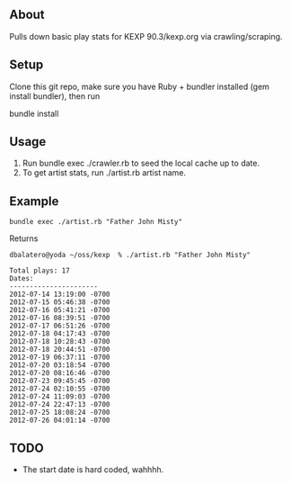 About
-----

Pulls down basic play stats for KEXP 90.3/kexp.org via crawling/scraping.

Setup
-----

Clone this git repo, make sure you have Ruby + bundler installed (gem install bundler), then run

  bundle install

Usage
-----

1. Run bundle exec ./crawler.rb to seed the local cache up to date.
2. To get artist stats, run ./artist.rb artist name.

Example
-------

    bundle exec ./artist.rb "Father John Misty"

Returns

    dbalatero@yoda ~/oss/kexp  % ./artist.rb "Father John Misty"    

    Total plays: 17
    Dates:
    ----------------------
    2012-07-14 13:19:00 -0700
    2012-07-15 05:46:38 -0700
    2012-07-16 05:41:21 -0700
    2012-07-16 08:39:51 -0700
    2012-07-17 06:51:26 -0700
    2012-07-18 04:17:43 -0700
    2012-07-18 10:28:43 -0700
    2012-07-18 20:44:51 -0700
    2012-07-19 06:37:11 -0700
    2012-07-20 03:18:54 -0700
    2012-07-20 08:16:46 -0700
    2012-07-23 09:45:45 -0700
    2012-07-24 02:10:55 -0700
    2012-07-24 11:09:03 -0700
    2012-07-24 22:47:13 -0700
    2012-07-25 18:08:24 -0700
    2012-07-26 04:01:14 -0700

TODO
----

* The start date is hard coded, wahhhh.
